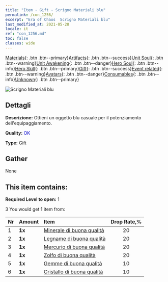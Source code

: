 ```yaml
---
title: "Item - Gift - Scrigno Materiali blu"
permalink: /con_1256/
excerpt: "Era of Chaos  Scrigno Materiali blu"
last_modified_at: 2021-05-28
locale: it
ref: "con_1256.md"
toc: false
classes: wide
---
```

 [Materials](/ItemsIT/){: .btn .btn--primary}[Artifacts](/ItemsIT/Artifacts/){: .btn .btn--success}[Unit Soul](/ItemsIT/UnitSoul/){: .btn .btn--warning}[Unit Awakening](/ItemsIT/UnitAwakening/){: .btn .btn--danger}[Hero Soul](/ItemsIT/HeroSoul/){: .btn .btn--info}[Hero Skill](/ItemsIT/HeroSkill/){: .btn .btn--primary}[Gift](/ItemsIT/Gift/){: .btn .btn--success}[Event related](/ItemsIT/Events/){: .btn .btn--warning}[Avatars](/ItemsIT/Avatars/){: .btn .btn--danger}[Consumables](/ItemsIT/Consumables/){: .btn .btn--info}[Unknown](/ItemsIT/Unknown/){: .btn .btn--primary}

 ![Scrigno Materiali blu](/images/t/i_304002.png)

## Dettagli
 **Descrizione:** Ottieni un oggetto blu casuale per il potenziamento dell'equipaggiamento.

 **Quality:** <span style="color: #0000CD">OK</span>

 **Type:** Gift

## Gather

  None

## This item contains:

 **Required Level to open:** 1

 3 You would get **1** item  from:

  | Nr | Amount |     Item    | Drop Rate,% |
  |:---|:-------|:------------|:---------:|
  | 1 |  **1x** | [Minerale di buona qualità](/ItemsIT/mat_12/) | 20 | 
  | 2 |  **1x** | [Legname di buona qualità](/ItemsIT/mat_13/) | 20 | 
  | 3 |  **1x** | [Mercurio di buona qualità](/ItemsIT/mat_14/) | 20 | 
  | 4 |  **1x** | [Zolfo di buona qualità](/ItemsIT/mat_15/) | 20 | 
  | 5 |  **1x** | [Gemme di buona qualità](/ItemsIT/mat_16/) | 10 | 
  | 6 |  **1x** | [Cristallo di buona qualità](/ItemsIT/mat_17/) | 10 | 
